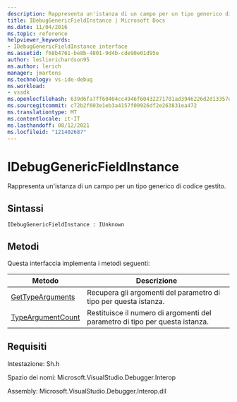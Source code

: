 ```yaml
---
description: Rappresenta un'istanza di un campo per un tipo generico di codice gestito.
title: IDebugGenericFieldInstance | Microsoft Docs
ms.date: 11/04/2016
ms.topic: reference
helpviewer_keywords:
- IDebugGenericFieldInstance interface
ms.assetid: f68b4761-be8b-4801-9d4b-cde90e01d95e
author: leslierichardson95
ms.author: lerich
manager: jmartens
ms.technology: vs-ide-debug
ms.workload:
- vssdk
ms.openlocfilehash: 639d6fa7ff60404cc4946f60432271701ad3946226d2d13357eada44ed24c0c3
ms.sourcegitcommit: c72b2f603e1eb3a4157f00926df2e263831ea472
ms.translationtype: MT
ms.contentlocale: it-IT
ms.lasthandoff: 08/12/2021
ms.locfileid: "121402687"
---
```

# <a name="idebuggenericfieldinstance"></a>IDebugGenericFieldInstance
Rappresenta un'istanza di un campo per un tipo generico di codice gestito.

## <a name="syntax"></a>Sintassi

```
IDebugGenericFieldInstance : IUnknown
```

## <a name="methods"></a>Metodi
 Questa interfaccia implementa i metodi seguenti:

|Metodo|Descrizione|
|------------|-----------------|
|[GetTypeArguments](../../../extensibility/debugger/reference/idebuggenericfieldinstance-gettypearguments.md)|Recupera gli argomenti del parametro di tipo per questa istanza.|
|[TypeArgumentCount](../../../extensibility/debugger/reference/idebuggenericfieldinstance-typeargumentcount.md)|Restituisce il numero di argomenti del parametro di tipo per questa istanza.|

## <a name="requirements"></a>Requisiti
 Intestazione: Sh.h

 Spazio dei nomi: Microsoft.VisualStudio.Debugger.Interop

 Assembly: Microsoft.VisualStudio.Debugger.Interop.dll
